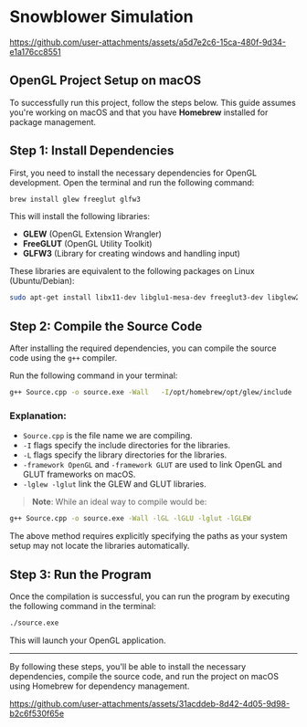 # Snowblower Simulation

https://github.com/user-attachments/assets/a5d7e2c6-15ca-480f-9d34-e1a176cc8551

## OpenGL Project Setup on macOS

To successfully run this project, follow the steps below. This guide assumes you're working on macOS and that you have **Homebrew** installed for package management.

## Step 1: Install Dependencies

First, you need to install the necessary dependencies for OpenGL development. Open the terminal and run the following command:

```bash
brew install glew freeglut glfw3
```

This will install the following libraries:

- **GLEW** (OpenGL Extension Wrangler)
- **FreeGLUT** (OpenGL Utility Toolkit)
- **GLFW3** (Library for creating windows and handling input)

These libraries are equivalent to the following packages on Linux (Ubuntu/Debian):

```bash
sudo apt-get install libx11-dev libglu1-mesa-dev freeglut3-dev libglew2.2 libglew-dev libglm-dev libglu1-mesa libgl1-mesa-glx libgl1-mesa-dev libglfw3-dev libglfw3
```

## Step 2: Compile the Source Code

After installing the required dependencies, you can compile the source code using the `g++` compiler.

Run the following command in your terminal:

```bash
g++ Source.cpp -o source.exe -Wall   -I/opt/homebrew/opt/glew/include   -I/opt/homebrew/opt/freeglut/include   -L/opt/homebrew/opt/glew/lib   -L/opt/homebrew/opt/freeglut/lib   -framework OpenGL -framework GLUT   -lglew -lglut
```

### Explanation:

- `Source.cpp` is the file name we are compiling.
- `-I` flags specify the include directories for the libraries.
- `-L` flags specify the library directories for the libraries.
- `-framework OpenGL` and `-framework GLUT` are used to link OpenGL and GLUT frameworks on macOS.
- `-lglew -lglut` link the GLEW and GLUT libraries.

> **Note**: While an ideal way to compile would be:

```bash
g++ Source.cpp -o source.exe -Wall -lGL -lGLU -lglut -lGLEW
```

The above method requires explicitly specifying the paths as your system setup may not locate the libraries automatically.

## Step 3: Run the Program

Once the compilation is successful, you can run the program by executing the following command in the terminal:

```bash
./source.exe
```

This will launch your OpenGL application.

---

By following these steps, you'll be able to install the necessary dependencies, compile the source code, and run the project on macOS using Homebrew for dependency management.


https://github.com/user-attachments/assets/31acddeb-8d42-4d05-9d98-b2c6f530f65e

